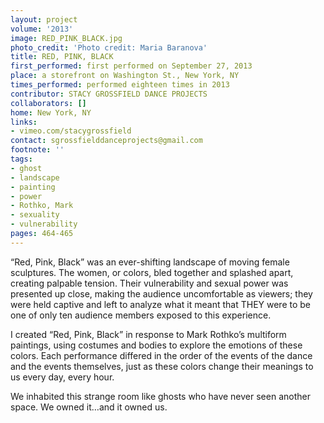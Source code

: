 ```yaml
---
layout: project
volume: '2013'
image: RED_PINK_BLACK.jpg
photo_credit: 'Photo credit: Maria Baranova'
title: RED, PINK, BLACK
first_performed: first performed on September 27, 2013
place: a storefront on Washington St., New York, NY
times_performed: performed eighteen times in 2013
contributor: STACY GROSSFIELD DANCE PROJECTS
collaborators: []
home: New York, NY
links:
- vimeo.com/stacygrossfield
contact: sgrossfielddanceprojects@gmail.com
footnote: ''
tags:
- ghost
- landscape
- painting
- power
- Rothko, Mark
- sexuality
- vulnerability
pages: 464-465
---
```


“Red, Pink, Black” was an ever-shifting landscape of moving female sculptures. The women, or colors, bled together and splashed apart, creating palpable tension. Their vulnerability and sexual power was presented up close, making the audience uncomfortable as viewers; they were held captive and left to analyze what it meant that THEY were to be one of only ten audience members exposed to this experience.

I created “Red, Pink, Black” in response to Mark Rothko’s multiform paintings, using costumes and bodies to explore the emotions of these colors. Each performance differed in the order of the events of the dance and the events themselves, just as these colors change their meanings to us every day, every hour.

We inhabited this strange room like ghosts who have never seen another space. We owned it…and it owned us.

